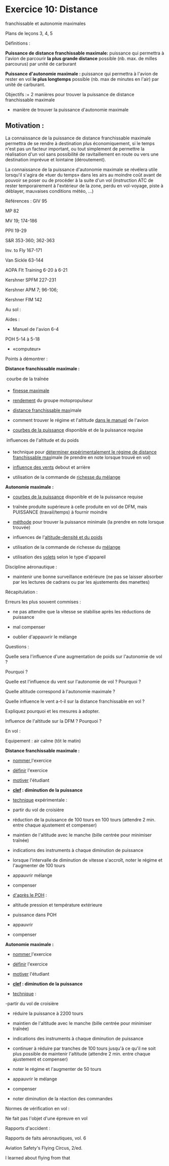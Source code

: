
# Exercice 10: Distance
franchissable et autonomie maximales</h1>

Plans
de le&ccedil;ons   3,   4,   5



D&eacute;finitions :

<B>Puissance de distance franchissable maximale:</B>
puissance qui permettra &agrave; l'avion de parcourir <B>la plus
grande distance</B> possible  (nb. max. de milles parcourus) par
unit&eacute; de carburant 


<B>Puissance d'autonomie maximale : </B>puissance
qui permettra &agrave; l'avion de rester en vol <B>le plus longtemps</B>
possible (nb. max de minutes en l'air) par unit&eacute; de carburant.




Objectifs :+
 2 mani&egrave;res pour trouver la puissance de distance     
franchissable maximale

+ mani&egrave;re de trouver la puissance
d'autonomie maximale



## Motivation :
La connaissance de la puissance de distance franchissable maximale
permettra de se rendre &agrave; destination plus &eacute;conomiquement,
si le temps n'est pas un facteur important,  ou tout simplement
de permettre la r&eacute;alisation d'un vol sans possibilit&eacute;
de ravitaillement en route ou vers une destination impr&eacute;vue
et lointaine (d&eacute;routement).

La connaissance de la puissance d'autonomie
maximale se r&eacute;v&eacute;lera utile lorsqu'il s'agira de
&#171;tuer du temps&#187; dans les airs au moindre co&ucirc;t
avant de pouvoir se poser ou de proc&eacute;der &agrave; la suite
d'un vol (instruction ATC de rester temporairement &agrave; l'ext&eacute;rieur
de la zone, perdu en vol-voyage, piste &agrave; d&eacute;blayer,
mauvaises conditions m&eacute;t&eacute;o, ...)




R&eacute;f&eacute;rences :
GIV 95

MP 82

MV 19; 174-186

PPII 19-29

S&amp;R 353-360;  362-363

Inv. to Fly  167-171

Van Sickle  63-144

AOPA Flt Training  6-20 &agrave; 6-21

Kershner SPFM  227-231

Kershner APM  7;  96-106;

Kershner FIM  142



Au sol :

Aides :

+ Manuel de l'avion 6-4

POH 5-14 &agrave; 5-18

+ &#171;computeur&#187;


Points &agrave; d&eacute;montrer :

<B>Distance franchissable maximale :</B>

&#139; courbe de la tra&icirc;n&eacute;e

+ <U>finesse maximale</U>

+ <U>rendement</U> du groupe motopropulseur

+ <U>distance franchissable max</U>imale

+ comment trouver le r&eacute;gime et l'altitude
<U>dans le manuel</U> de l'avion

+ <U>courbes de la puissance</U> disponible
et de la puissance requise

&#139; influences de l'altitude et du poids

+ technique pour <U>d&eacute;terminer exp&eacute;rimentalement
le r&eacute;gime de distance </U>  <U>franchissable max</U>imale
(le prendre en note lorsque trouv&eacute; en vol)

+ <U>influence des vents</U> debout et arri&egrave;re

+ utilisation de la commande de <U>richesse
du m&eacute;lange

</U>

<B>Autonomie maximale :</B>

+ <U>courbes de la puissance</U> disponible
et de la puissance requise

+ tra&icirc;n&eacute;e produite sup&eacute;rieure
&agrave; celle produite en vol de DFM, mais    PUISSANCE (travail/temps)
&agrave; fournir moindre

+ <U>m&eacute;thode</U> pour trouver la puissance
minimale   (la prendre en note           lorsque trouv&eacute;e)

+ influences de l'<U>altitude-densit&eacute;
et du poids</U>

+ utilisation de la commande de richesse du
<U>m&eacute;lange</U>

+ utilisation des <U>volets</U> selon le type
d'appareil




Discipline a&eacute;ronautique :

+ maintenir une bonne surveillance ext&eacute;rieure
 (ne pas se laisser  absorber par les lectures de cadrans ou par
les ajustements des  manettes)





R&eacute;capitulation :

Erreurs les plus souvent commises :

+ ne pas attendre que la vitesse se stabilise
apr&egrave;s les r&eacute;ductions de   puissance

+ mal compenser

+ oublier d'appauvrir le m&eacute;lange



Questions :

Quelle sera l'influence d'une augmentation
de poids sur l'autonomie de vol ?

Pourquoi ?


Quelle est l'influence du vent sur l'autonomie
de vol ?  Pourquoi ?


Quelle altitude correspond &agrave; l'autonomie
maximale ?


Quelle influence le vent a-t-il sur la distance
franchissable en vol ?

Expliquez pourquoi et les mesures &agrave;
adopter.


Influence de l'altitude sur la DFM ? Pourquoi
?



En vol :

Equipement : air calme  (t&ocirc;t le matin)



<B>Distance franchissable maximale :</B>

+ <U>nommer </U>l'exercice

+ <U>d&eacute;finir</U> l'exercice

+ <U>motiver</U> l'&eacute;tudiant


+ <U><B>clef</B></U><B> :  diminution de
la puissance</B>

+ <U>technique</U> exp&eacute;rimentale :

- partir du vol de croisi&egrave;re

- r&eacute;duction de la puissance de 100
tours en 100 tours  (attendre    2 min. entre chaque ajustement
et compenser)

- maintien de l'altitude avec le manche
 (bille centr&eacute;e pour           minimiser tra&icirc;n&eacute;e)

- indications des instruments &agrave; chaque
diminution de puissance

- lorsque l'intervalle de diminution de
vitesse s'accro&icirc;t, noter le    r&eacute;gime et l'augmenter
de 100 tours

- appauvrir m&eacute;lange

- compenser

+ <U>d'apr&egrave;s le POH</U> :

- altitude pression et temp&eacute;rature
ext&eacute;rieure

- puissance dans POH

- appauvrir

- compenser



<B>Autonomie maximale :</B>


+ <U>nommer </U>l'exercice

+ <U>d&eacute;finir</U> l'exercice

+ <U>motiver</U> l'&eacute;tudiant


+ <U><B>clef</B></U><B> :  diminution de
la puissance
</B>

+ <U>technique</U> :

-partir du vol de croisi&egrave;re

- r&eacute;duire la puissance &agrave; 2200
tours

- maintien de l'altitude avec le manche
(bille centr&eacute;e pour           minimiser tra&icirc;n&eacute;e)

- indications des instruments &agrave; chaque
diminution de puissance

- continuer &agrave; r&eacute;duire par
tranches de 100 tours jusqu'&agrave; ce qu'il ne   soit plus possible
de maintenir l'altitude (attendre 2 min. entre   chaque ajustement
et compenser)

- noter le r&eacute;gime et l'augmenter
de 50 tours

- appauvrir le m&eacute;lange

- compenser

+ noter diminution de la r&eacute;action des
commandes



Normes de v&eacute;rification en vol
:


Ne fait pas l'objet d'une &eacute;preuve en
vol



Rapports d'accident :

Rapports de faits a&eacute;ronautiques, vol.
6


Aviation Safety's Flying Circus, 2/ed.


I learned about flying from that
